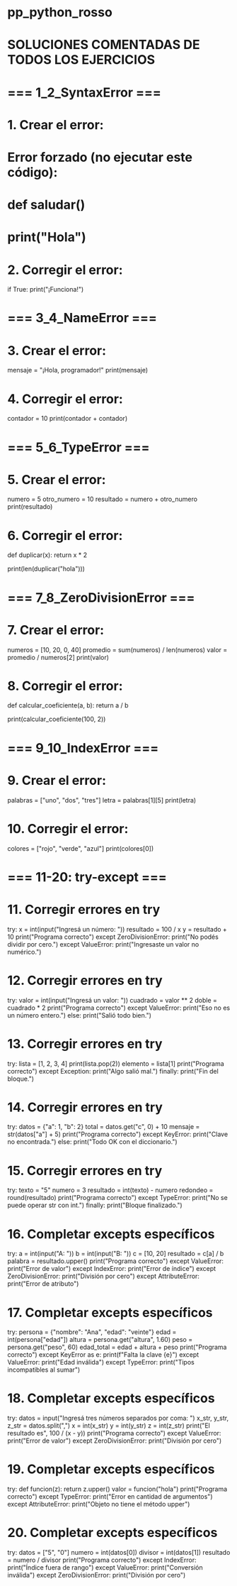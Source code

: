 # pp_python_rosso

# SOLUCIONES COMENTADAS DE TODOS LOS EJERCICIOS

# === 1_2_SyntaxError ===
# 1. Crear el error:
# Error forzado (no ejecutar este código):
# def saludar()  
#     print("Hola")

# 2. Corregir el error:
if True:
    print("¡Funciona!")

# === 3_4_NameError ===
# 3. Crear el error:
mensaje = "¡Hola, programador!"
print(mensaje)

# 4. Corregir el error:
contador = 10
print(contador + contador)

# === 5_6_TypeError ===
# 5. Crear el error:
numero = 5
otro_numero = 10
resultado = numero + otro_numero
print(resultado)

# 6. Corregir el error:
def duplicar(x):
    return x * 2

print(len(duplicar("hola")))

# === 7_8_ZeroDivisionError ===
# 7. Crear el error:
numeros = [10, 20, 0, 40]
promedio = sum(numeros) / len(numeros)
valor = promedio / numeros[2]
print(valor)

# 8. Corregir el error:
def calcular_coeficiente(a, b):
    return a / b

print(calcular_coeficiente(100, 2))

# === 9_10_IndexError ===
# 9. Crear el error:
palabras = ["uno", "dos", "tres"]
letra = palabras[1][5]
print(letra)

# 10. Corregir el error:
colores = ["rojo", "verde", "azul"]
print(colores[0])

# === 11-20: try-except ===

# 11. Corregir errores en try
try:
    x = int(input("Ingresá un número: "))
    resultado = 100 / x
    y = resultado + 10
    print("Programa correcto")
except ZeroDivisionError:
    print("No podés dividir por cero.")
except ValueError:
    print("Ingresaste un valor no numérico.")

# 12. Corregir errores en try
try:
    valor = int(input("Ingresá un valor: "))
    cuadrado = valor ** 2
    doble = cuadrado * 2
    print("Programa correcto")
except ValueError:
    print("Eso no es un número entero.")
else:
    print("Salió todo bien.")

# 13. Corregir errores en try
try:
    lista = [1, 2, 3, 4]
    print(lista.pop(2))
    elemento = lista[1]
    print("Programa correcto")
except Exception:
    print("Algo salió mal.")
finally:
    print("Fin del bloque.")

# 14. Corregir errores en try
try:
    datos = {"a": 1, "b": 2}
    total = datos.get("c", 0) + 10
    mensaje = str(datos["a"] + 5)
    print("Programa correcto")
except KeyError:
    print("Clave no encontrada.")
else:
    print("Todo OK con el diccionario.")

# 15. Corregir errores en try
try:
    texto = "5"
    numero = 3
    resultado = int(texto) - numero
    redondeo = round(resultado)
    print("Programa correcto")
except TypeError:
    print("No se puede operar str con int.")
finally:
    print("Bloque finalizado.")

# 16. Completar excepts específicos
try:
    a = int(input("A: "))
    b = int(input("B: "))
    c = [10, 20]
    resultado = c[a] / b
    palabra = resultado.upper()
    print("Programa correcto")
except ValueError:
    print("Error de valor")
except IndexError:
    print("Error de índice")
except ZeroDivisionError:
    print("División por cero")
except AttributeError:
    print("Error de atributo")

# 17. Completar excepts específicos
try:
    persona = {"nombre": "Ana", "edad": "veinte"}
    edad = int(persona["edad"])
    altura = persona.get("altura", 1.60)
    peso = persona.get("peso", 60)
    edad_total = edad + altura + peso
    print("Programa correcto")
except KeyError as e:
    print(f"Falta la clave {e}")
except ValueError:
    print("Edad inválida")
except TypeError:
    print("Tipos incompatibles al sumar")

# 18. Completar excepts específicos
try:
    datos = input("Ingresá tres números separados por coma: ")
    x_str, y_str, z_str = datos.split(",")
    x = int(x_str)
    y = int(y_str)
    z = int(z_str)
    print("El resultado es", 100 / (x - y))
    print("Programa correcto")
except ValueError:
    print("Error de valor")
except ZeroDivisionError:
    print("División por cero")

# 19. Completar excepts específicos
try:
    def funcion(z):
        return z.upper()
    valor = funcion("hola")
    print("Programa correcto")
except TypeError:
    print("Error en cantidad de argumentos")
except AttributeError:
    print("Objeto no tiene el método upper")

# 20. Completar excepts específicos
try:
    datos = ["5", "0"]
    numero = int(datos[0])
    divisor = int(datos[1])
    resultado = numero / divisor
    print("Programa correcto")
except IndexError:
    print("Índice fuera de rango")
except ValueError:
    print("Conversión inválida")
except ZeroDivisionError:
    print("División por cero")
